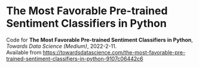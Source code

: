 # The Most Favorable Pre-trained Sentiment Classifiers in Python

Code for **The Most Favorable Pre-trained Sentiment Classifiers in Python**, *Towards Data Science (Medium)*, 2022-2-11.                                        
Available from https://towardsdatascience.com/the-most-favorable-pre-trained-sentiment-classifiers-in-python-9107c06442c6

